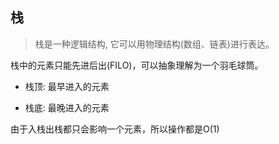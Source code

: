 ## 栈

> 栈是一种逻辑结构, 它可以用物理结构(数组、链表)进行表达。

栈中的元素只能先进后出(FILO)，可以抽象理解为一个羽毛球筒。

- 栈顶: 最早进入的元素

- 栈底: 最晚进入的元素

由于入栈出栈都只会影响一个元素，所以操作都是O(1)